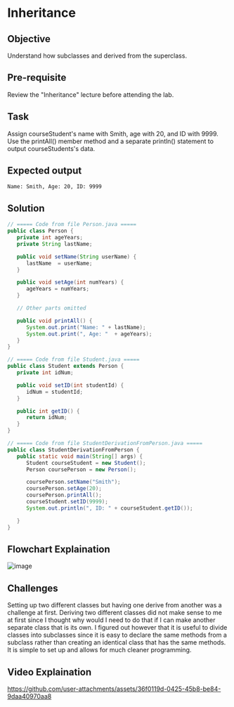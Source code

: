 # Inheritance

## Objective
Understand how subclasses and derived from the superclass.

## Pre-requisite
Review the "Inheritance" lecture before attending the lab. 

## Task
Assign courseStudent's name with Smith, age with 20, and ID with 9999. Use the printAll() member method and a separate println() statement to output courseStudents's data. 

## Expected output
```Name: Smith, Age: 20, ID: 9999```

## Solution
```java
// ===== Code from file Person.java =====
public class Person {
   private int ageYears;
   private String lastName;

   public void setName(String userName) {
      lastName  = userName;
   }

   public void setAge(int numYears) {
      ageYears = numYears;
   }

   // Other parts omitted

   public void printAll() {
      System.out.print("Name: " + lastName);
      System.out.print(", Age: "  + ageYears);
   }
}

// ===== Code from file Student.java =====
public class Student extends Person {
   private int idNum;

   public void setID(int studentId) {
      idNum = studentId;
   }

   public int getID() {
      return idNum;
   }
}

// ===== Code from file StudentDerivationFromPerson.java =====
public class StudentDerivationFromPerson {
   public static void main(String[] args) {
      Student courseStudent = new Student();
      Person coursePerson = new Person();

      coursePerson.setName("Smith");
      coursePerson.setAge(20);
      coursePerson.printAll();
      courseStudent.setID(9999);
      System.out.println(", ID: " + courseStudent.getID());

   }
}
```
## Flowchart Explaination
![image](https://github.com/user-attachments/assets/6545de8a-55e5-4af4-882a-865204022f8a)


## Challenges
Setting up two different classes but having one derive from another was a challenge at first. Deriving two different classes did not make sense to me at first since I thought why would I need to do that if I can make another separate class that is its own. I figured out however that it is useful to divide classes into subclasses since it is easy to declare the same methods from a subclass rather than creating an identical class that has the same methods. It is simple to set up and allows for much cleaner programming.

## Video Explaination
https://github.com/user-attachments/assets/36f0119d-0425-45b8-be84-9daa40970aa8


